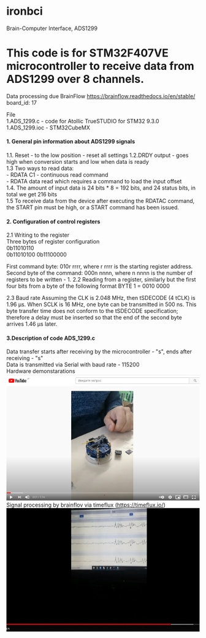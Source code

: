 # ironbci
Brain-Computer Interface, ADS1299

This code is for STM32F407VE microcontroller to receive data from ADS1299 over 8 channels. 
=====================

Data processing due BrainFlow https://brainflow.readthedocs.io/en/stable/  board_id: 17

File   
1.ADS_1299.c   - code for Atollic TrueSTUDIO for STM32 9.3.0  
1.ADS_1299.ioc - STM32CubeMX


#### 1.  General pin information about ADS1299 signals  
1.1. Reset - to the low position - reset all settings
1.2.DRDY output - goes high when conversion starts and low when data is ready  
1.3  Two ways to read data:  
      - RDATA C1 - continuous read command  
      - RDATA data read which requires a command to load the input offset  
1.4. The amount of input data is 24 bits * 8 = 192 bits, and 24 status bits, in total we get 216 bits  
1.5 To receive data from the device after executing the RDATAC command, the START pin must be high, or a START command has been issued.  

#### 2. Configuration of control registers  
2.1 Writing to the register  
Three bytes of register configuration  
0b11010110    
0b11010100
0b11100000

First command byte: 010r rrrr, where r rrrr is the starting register address.
Second byte of the command: 000n nnnn, where n nnnn is the number of registers to be written - 1.
2.2 Reading from a register, similarly but the first four bits from a byte of the following format
BYTE 1 = 0010 0000 

2.3 Baud rate
Assuming the CLK is 2.048 MHz, then tSDECODE (4 tCLK) is 1.96 μs. When SCLK is 16 MHz, one byte can be transmitted in 500 ns. This byte transfer time does not conform to the tSDECODE specification; therefore a delay must be inserted so that the end of the second byte arrives 1.46 µs later.  

#### 3.Description of code ADS_1299.c  
Data transfer starts after receiving by the microcontroller - "s", ends after receiving - "s"  
Data is transmitted via Serial with baud rate - 115200  
Hardware demonstarations     
[![Hardware demonstrations](https://github.com/Ildaron/ironbci/blob/master/Supplementary%20files/hardware_ironbci.bmp)](https://youtu.be/kfbvYXvBCJk)  
Signal processing by brainflov via timeflux (https://timeflux.io/)  
[![Sowtware demonstrations](https://github.com/Ildaron/ironbci/blob/master/Supplementary%20files/software.bmp)](https://youtu.be/y1O7FNJLeh4)  
